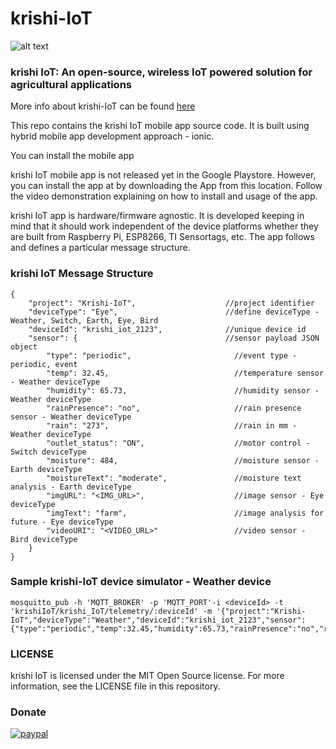# krishi-IoT

![alt text](https://github.com/sivakatru/krishi-IoT/blob/master/resources/icon.png "krishi IoT Logo")

### krishi IoT: An open-source, wireless IoT powered solution for agricultural applications
More info about krishi-IoT can be found [here](http://krishi-iot.blogspot.in/)

This repo contains the krishi IoT mobile app source code. It is built using hybrid mobile app development approach - ionic.

You can install the mobile app 

krishi IoT mobile app is not released yet in the Google Playstore. However, you can install the app at by downloading the App from this location. Follow the video demonstration explaining on how to install and usage of the app. 

krishi IoT app is hardware/firmware agnostic. It is developed keeping in mind that it should work independent of the device platforms whether they are built from Raspberry Pi, ESP8266, TI Sensortags, etc. The app follows and defines a particular message structure.

### krishi IoT Message Structure

```
{
	"project": "Krishi-IoT",                    //project identifier
	"deviceType": "Eye",                        //define deviceType - Weather, Switch, Earth, Eye, Bird
	"deviceId": "krishi_iot_2123",              //unique device id
	"sensor": {                                 //sensor payload JSON object
		"type": "periodic",                       //event type - periodic, event
		"temp": 32.45,                            //temperature sensor - Weather deviceType
		"humidity": 65.73,                        //humidity sensor - Weather deviceType
		"rainPresence": "no",                     //rain presence sensor - Weather deviceType
		"rain": "273",                            //rain in mm - Weather deviceType
		"outlet_status": "ON",                    //motor control - Switch deviceType
		"moisture": 484,                          //moisture sensor - Earth deviceType
		"moistureText": "moderate",               //moisture text analysis - Earth deviceType
		"imgURL": "<IMG_URL>",                    //image sensor - Eye deviceType
		"imgText": "farm",                        //image analysis for future - Eye deviceType
		"videoURI": "<VIDEO_URL>"                 //video sensor - Bird deviceType
	}
}
```

### Sample krishi-IoT device simulator - Weather device
```
mosquitto_pub -h 'MQTT_BROKER' -p 'MQTT_PORT'-i <deviceId> -t 'krishiIoT/krishi_IoT/telemetry/:deviceId' -m '{"project":"Krishi-IoT","deviceType":"Weather","deviceId":"krishi_iot_2123","sensor":{"type":"periodic","temp":32.45,"humidity":65.73,"rainPresence":"no","rain":"273"}}'
```

### LICENSE
krishi IoT is licensed under the MIT Open Source license. For more information, see the LICENSE file in this repository.

### Donate
[![paypal](https://www.paypalobjects.com/en_US/i/btn/btn_donateCC_LG.gif)](sivakatru@gmail.com)
